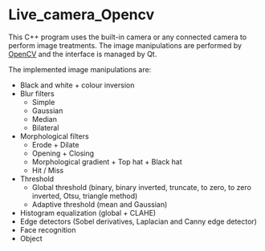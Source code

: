 # Live_camera_Opencv
This C++ program uses the built-in camera or any connected camera to perform image treatments. The image manipulations are performed by [OpenCV](https://github.com/opencv/opencv) and the interface is managed by Qt.

The implemented image manipulations are:
- Black and white + colour inversion
- Blur filters
  * Simple
  * Gaussian
  * Median
  * Bilateral
- Morphological filters
  * Erode + Dilate
  * Opening + Closing
  * Morphological gradient + Top hat + Black hat
  * Hit / Miss
- Threshold
  * Global threshold (binary, binary inverted, truncate, to zero, to zero inverted, Otsu, triangle method)
  * Adaptive threshold (mean and Gaussian)
- Histogram equalization (global + CLAHE)
- Edge detectors (Sobel derivatives, Laplacian and Canny edge detector)
- Face recognition
- Object 
